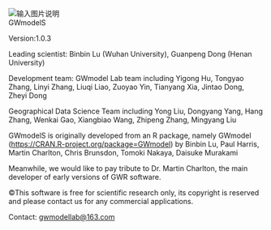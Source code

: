 ![输入图片说明](https://images.gitee.com/uploads/images/2021/1013/130725_b767e9b8_9858094.png "GWmodelS.png")    
GWmodelS    

Version:1.0.3

Leading scientist:
Binbin Lu (Wuhan University), Guanpeng Dong (Henan University)

Development team:
GWmodel Lab team including Yigong Hu, Tongyao Zhang, Linyi Zhang, Liuqi Liao, Zuoyao Yin, Tianyang Xia, Jintao Dong, Zheyi Dong

Geographical Data Science Team including Yong Liu, Dongyang Yang, Hang Zhang, Wenkai Gao, Xiangbiao Wang, Zhipeng Zhang, Mingyang Liu

GWmodelS is originally developed from an R package, namely GWmodel (https://CRAN.R-project.org/package=GWmodel) by Binbin Lu, Paul Harris, Martin Charlton, Chris Brunsdon, Tomoki Nakaya, Daisuke Murakami

Meanwhile, we would like to pay tribute to Dr. Martin Charlton, the main developer of early versions of GWR software.

©This software is free for scientific research only, its copyright is reserved and please contact us for any commercial applications.

Contact: gwmodellab@163.com
